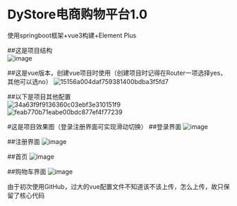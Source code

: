 # DyStore电商购物平台1.0
使用springboot框架+vue3构建+Element Plus

##这是项目结构</br>
![image](https://github.com/user-attachments/assets/87155671-3e5d-450e-ba81-a950046d3504)

##这是vue版本，创建vue项目时使用（创建项目时记得在Router一项选择yes，其他可以选no）
![15156a004daf759381400bdba3f5fd7](https://github.com/user-attachments/assets/a13cb7cf-c5de-4c50-8df7-dadfc23e57e1)

##以下是项目其他配置</br>
![34a63f9f9136360c03ebf3e310151f9](https://github.com/user-attachments/assets/b543ab89-84b6-4313-9c10-28a5f096b430)
![feab770b71eabe00bdc877ef4f77239](https://github.com/user-attachments/assets/32e64b1d-369e-4eaa-84bb-0a6d8f71ad26)

#这是项目效果图（登录注册界面可实现滑动切换）
##登录界面
![image](https://github.com/user-attachments/assets/72f35e8a-ca5e-4973-bbc6-04df57793b6b)

##注册界面
![image](https://github.com/user-attachments/assets/046e8005-2f7b-4fbe-ab07-d9a9695da375)

##首页
![image](https://github.com/user-attachments/assets/ae8f034b-35e6-4ea2-a96e-a151705869df)

##购物车界面
![image](https://github.com/user-attachments/assets/7450eef0-b4c7-4bf7-b9ad-6ed36c0776c9)


由于初次使用GitHub，过大的vue配置文件不知道该不该上传，怎么上传，故只保留了核心代码
